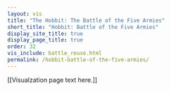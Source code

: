 ```yaml
---
layout: vis
title: "The Hobbit: The Battle of the Five Armies"
short_title: "Hobbit: Battle of the Five Armies"
display_site_title: true
display_page_title: true
order: 32
vis_include: battle_reuse.html
permalink: /hobbit-battle-of-the-five-armies/
---
```


[[Visualzation page text here.]]
